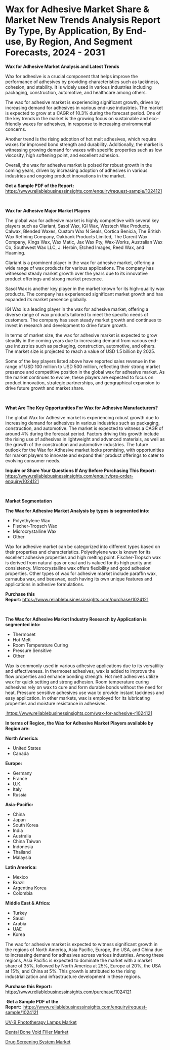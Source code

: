 <p><h1>Wax for Adhesive Market Share & Market New Trends Analysis Report By Type, By Application, By End-use, By Region, And Segment Forecasts, 2024 - 2031</h1></p><p><strong>Wax for Adhesive Market Analysis and Latest Trends</strong></p>
<p><p>Wax for adhesive is a crucial component that helps improve the performance of adhesives by providing characteristics such as tackiness, cohesion, and stability. It is widely used in various industries including packaging, construction, automotive, and healthcare among others.</p><p>The wax for adhesive market is experiencing significant growth, driven by increasing demand for adhesives in various end-use industries. The market is expected to grow at a CAGR of 10.3% during the forecast period. One of the key trends in the market is the growing focus on sustainable and eco-friendly waxes for adhesives, in response to increasing environmental concerns.</p><p>Another trend is the rising adoption of hot melt adhesives, which require waxes for improved bond strength and durability. Additionally, the market is witnessing growing demand for waxes with specific properties such as low viscosity, high softening point, and excellent adhesion.</p><p>Overall, the wax for adhesive market is poised for robust growth in the coming years, driven by increasing adoption of adhesives in various industries and ongoing product innovations in the market.</p></p>
<p><strong>Get a Sample PDF of the Report:&nbsp;</strong> <a href="https://www.reliablebusinessinsights.com/enquiry/request-sample/1024121">https://www.reliablebusinessinsights.com/enquiry/request-sample/1024121</a></p>
<p>&nbsp;</p>
<p><strong>Wax for Adhesive Major Market Players</strong></p>
<p><p>The global wax for adhesive market is highly competitive with several key players such as Clariant, Sasol Wax, IGI Wax, Westech Wax Products, Calwax, Blended Waxes, Custom Wax N Seals, Cortica Benicia, The British Wax Refining Company, Oakbank Products Limited, The Darent Wax Company, Kings Wax, Wax Matic, Jax Wax Pty, Wax-Works, Australian Wax Co, Southwest Wax LLC, J. Herbin, Etched Images, Reed Wax, and Huaming.</p><p>Clariant is a prominent player in the wax for adhesive market, offering a wide range of wax products for various applications. The company has witnessed steady market growth over the years due to its innovative product offerings and strong market presence.</p><p>Sasol Wax is another key player in the market known for its high-quality wax products. The company has experienced significant market growth and has expanded its market presence globally.</p><p>IGI Wax is a leading player in the wax for adhesive market, offering a diverse range of wax products tailored to meet the specific needs of customers. The company has seen steady market growth and continues to invest in research and development to drive future growth.</p><p>In terms of market size, the wax for adhesive market is expected to grow steadily in the coming years due to increasing demand from various end-use industries such as packaging, construction, automotive, and others. The market size is projected to reach a value of USD 1.5 billion by 2025.</p><p>Some of the key players listed above have reported sales revenue in the range of USD 100 million to USD 500 million, reflecting their strong market presence and competitive position in the global wax for adhesive market. As the market continues to evolve, these players are expected to focus on product innovation, strategic partnerships, and geographical expansion to drive future growth and market share.</p></p>
<p>&nbsp;</p>
<p><strong>What Are The Key Opportunities For Wax for Adhesive Manufacturers?</strong></p>
<p><p>The global Wax for Adhesive market is experiencing robust growth due to increasing demand for adhesives in various industries such as packaging, construction, and automotive. The market is expected to witness a CAGR of around 4% during the forecast period. Factors driving this growth include the rising use of adhesives in lightweight and advanced materials, as well as the growth of the construction and automotive industries. The future outlook for the Wax for Adhesive market looks promising, with opportunities for market players to innovate and expand their product offerings to cater to evolving consumer needs.</p></p>
<p><strong>Inquire or Share Your Questions If Any Before Purchasing This Report:</strong> <a href="https://www.reliablebusinessinsights.com/enquiry/pre-order-enquiry/1024121">https://www.reliablebusinessinsights.com/enquiry/pre-order-enquiry/1024121</a></p>
<p>&nbsp;</p>
<p><strong>Market Segmentation</strong></p>
<p><strong>The Wax for Adhesive Market Analysis by types is segmented into:</strong></p>
<p><ul><li>Polyethylene Wax</li><li>Fischer-Tropsch Wax</li><li>Microcrystalline Wax</li><li>Other</li></ul></p>
<p><p>Wax for adhesive market can be categorized into different types based on their properties and characteristics. Polyethylene wax is known for its excellent adhesive properties and high melting point. Fischer-Tropsch wax is derived from natural gas or coal and is valued for its high purity and consistency. Microcrystalline wax offers flexibility and good adhesion properties. Other types of wax for adhesive market include paraffin wax, carnauba wax, and beeswax, each having its own unique features and applications in adhesive formulations.</p></p>
<p><strong>Purchase this Report:&nbsp;</strong><a href="https://www.reliablebusinessinsights.com/purchase/1024121">https://www.reliablebusinessinsights.com/purchase/1024121</a></p>
<p>&nbsp;</p>
<p><strong>The Wax for Adhesive Market Industry Research by Application is segmented into:</strong></p>
<p><ul><li>Thermoset</li><li>Hot Melt</li><li>Room Temperature Curing</li><li>Pressure Sensitive</li><li>Other</li></ul></p>
<p><p>Wax is commonly used in various adhesive applications due to its versatility and effectiveness. In thermoset adhesives, wax is added to improve the flow properties and enhance bonding strength. Hot melt adhesives utilize wax for quick setting and strong adhesion. Room temperature curing adhesives rely on wax to cure and form durable bonds without the need for heat. Pressure sensitive adhesives use wax to provide instant tackiness and easy application. In other markets, wax is employed for its lubricating properties and moisture resistance in adhesives.</p></p>
<p><a href="https://www.reliablebusinessinsights.com/wax-for-adhesive-r1024121">&nbsp;https://www.reliablebusinessinsights.com/wax-for-adhesive-r1024121</a></p>
<p><strong>In terms of Region, the Wax for Adhesive Market Players available by Region are:</strong></p>
<p>
    <p> <strong> North America: </strong>
        <ul>
            <li>United States</li>
            <li>Canada</li>
        </ul>
        </p> 
    <p> <strong> Europe: </strong>
        <ul>
            <li>Germany</li>
            <li>France</li>
            <li>U.K.</li>
            <li>Italy</li>
            <li>Russia</li>
        </ul>
        </p> 
    <p> <strong> Asia-Pacific: </strong>
        <ul>
            <li>China</li>
            <li>Japan</li>
            <li>South Korea</li>
            <li>India</li>
            <li>Australia</li>
            <li>China Taiwan</li>
            <li>Indonesia</li>
            <li>Thailand</li>
            <li>Malaysia</li>
        </ul>
        </p> 
    <p> <strong> Latin America: </strong>
        <ul>
            <li>Mexico</li>
            <li>Brazil</li>
            <li>Argentina Korea</li>
            <li>Colombia</li>
        </ul>
        </p> 
    <p> <strong> Middle East & Africa: </strong>
        <ul>
            <li>Turkey</li>
            <li>Saudi</li>
            <li>Arabia</li>
            <li>UAE</li>
            <li>Korea</li>
        </ul>
    </p>
    </p>
<p><p>The wax for adhesive market is expected to witness significant growth in the regions of North America, Asia Pacific, Europe, the USA, and China due to increasing demand for adhesives across various industries. Among these regions, Asia Pacific is expected to dominate the market with a market share of 35%, followed by North America at 25%, Europe at 20%, the USA at 15%, and China at 5%. This growth is attributed to the rising industrialization and infrastructure development in these regions.</p></p>
<p><strong>Purchase this Report: </strong><a href="https://www.reliablebusinessinsights.com/purchase/1024121">https://www.reliablebusinessinsights.com/purchase/1024121</a></p>
<p>&nbsp;<strong>Get a Sample PDF of the Report:&nbsp;&nbsp;</strong><a href="https://www.reliablebusinessinsights.com/enquiry/request-sample/1024121">https://www.reliablebusinessinsights.com/enquiry/request-sample/1024121</a></p>
<p><strong></strong></p>
<p><p><a href="https://github.com/jahid123ahm/Market-Research-Report-List-1/blob/main/uv-b-phototherapy-lamps-market.md">UV-B Phototherapy Lamps Market</a></p><p><a href="https://github.com/ajohirul8010/Market-Research-Report-List-1/blob/main/dental-bone-void-filler-market.md">Dental Bone Void Filler Market</a></p><p><a href="https://github.com/riwar777/Market-Research-Report-List-1/blob/main/drug-screening-system-market.md">Drug Screening System Market</a></p></p>